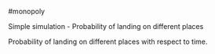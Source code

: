 #monopoly

Simple simulation - Probability of landing on different places

Probability of landing on different places with respect to time.
